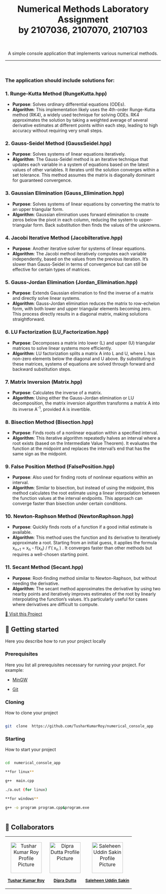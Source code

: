 
  

<h1  align="center"  style="font-weight: bold;">Numerical Methods Laboratory Assignment <br /> by 2107036, 2107070, 2107103
</h1>
  
<br/>
<p  align="center" color="gray">
A simple console application that implements various numerical methods.
</p>
<hr />
<br />

### **The application should include solutions for:**

### 1\. ****Runge-Kutta Method (RungeKutta.hpp)****

- **Purpose**: Solves ordinary differential equations (ODEs).
- **Algorithm**: This implementation likely uses the 4th-order Runge-Kutta method (RK4), a widely used technique for solving ODEs. RK4 approximates the solution by taking a weighted average of several derivative estimates at different points within each step, leading to high accuracy without requiring very small steps.

### 2\. ****Gauss-Seidel Method (GaussSeidel.hpp)****

- **Purpose**: Solves systems of linear equations iteratively.
- **Algorithm**: The Gauss-Seidel method is an iterative technique that updates each variable in a system of equations based on the latest values of other variables. It iterates until the solution converges within a set tolerance. This method assumes the matrix is diagonally dominant for guaranteed convergence.

### 3\. ****Gaussian Elimination (Gauss_Elimination.hpp)****

- **Purpose**: Solves systems of linear equations by converting the matrix to an upper triangular form.
- **Algorithm**: Gaussian elimination uses forward elimination to create zeros below the pivot in each column, reducing the system to upper-triangular form. Back substitution then finds the values of the unknowns.

### 4\. ****Jacobi Iterative Method (JacobiIterative.hpp)****

- **Purpose**: Another iterative solver for systems of linear equations.
- **Algorithm**: The Jacobi method iteratively computes each variable independently, based on the values from the previous iteration. It’s slower than Gauss-Seidel in terms of convergence but can still be effective for certain types of matrices.

### 5\. ****Gauss-Jordan Elimination (Jordan_Elimination.hpp)****

- **Purpose**: Extends Gaussian elimination to find the inverse of a matrix and directly solve linear systems.
- **Algorithm**: Gauss-Jordan elimination reduces the matrix to row-echelon form, with both lower and upper triangular elements becoming zero. This process directly results in a diagonal matrix, making solutions straightforward.

### 6\. ****LU Factorization (LU_Factorization.hpp)****

- **Purpose**: Decomposes a matrix into lower (L) and upper (U) triangular matrices to solve linear systems more efficiently.
- **Algorithm**: LU factorization splits a matrix A into L and U, where L has non-zero elements below the diagonal and U above. By substituting in these matrices, systems of equations are solved through forward and backward substitution steps.

### 7\. ****Matrix Inversion (Matrix.hpp)****

- **Purpose**: Calculates the inverse of a matrix.
- **Algorithm**: Using either the Gauss-Jordan elimination or LU decomposition, the matrix inversion algorithm transforms a matrix A into its inverse A<sup>\-1</sup>, provided A is invertible.

### 8\. ****Bisection Method (Bisection.hpp)****

- **Purpose**: Finds roots of a nonlinear equation within a specified interval.
- **Algorithm**: This iterative algorithm repeatedly halves an interval where a root exists (based on the Intermediate Value Theorem). It evaluates the function at the midpoint and replaces the interval’s end that has the same sign as the midpoint.

### 9\. ****False Position Method (FalsePosition.hpp)****

- **Purpose**: Also used for finding roots of nonlinear equations within an interval.
- **Algorithm**: Similar to bisection, but instead of using the midpoint, this method calculates the root estimate using a linear interpolation between the function values at the interval endpoints. This approach can converge faster than bisection under certain conditions.

### 10\. ****Newton-Raphson Method (NewtonRaphson.hpp)****

- **Purpose**: Quickly finds roots of a function if a good initial estimate is available.
- **Algorithm**: This method uses the function and its derivative to iteratively approximate a root. Starting from an initial guess, it applies the formula x<sub>n+1</sub> \= x<sub>n</sub> \- f(x<sub>n</sub>) / f’( x<sub>n</sub> ) . It converges faster than other methods but requires a well-chosen starting point.

### 11\. ****Secant Method (Secant.hpp)****

- **Purpose**: Root-finding method similar to Newton-Raphson, but without needing the derivative.
- **Algorithm**: The secant method approximates the derivative by using two nearby points and iteratively improves estimates of the root by linearly interpolating the function’s values. It’s particularly useful for cases where derivatives are difficult to compute.


  

<p  align="center">

<a  href="https://github.com/TusharKumarRoy/numerical_console_app">📱 Visit this Project</a>

</p>

  

<h2  id="started">🚀 Getting started</h2>

  

Here you describe how to run your project locally

  

<h3>Prerequisites</h3>

  

Here you list all prerequisites necessary for running your project. For example:

  

- [MinGW](#)

- [Git](#)

  

<h3>Cloning</h3>

  

How to clone your project

  

```bash

git  clone  https://github.com/TusharKumarRoy/numerical_console_app

```

  

<h3>Starting</h3>

  

How to start your project

  

```bash

cd  numerical_console_app

**for linux**

g++  main.cpp

./a.out (for linux)

**for windows**

g++ -o program program.cpp&program.exe



```

  

<h2  id="colab">🤝 Collaborators</h2>

<div align="center">
<table>

<tr>

  

<td  align="center">

<a  href="https://github.com/TusharKumarRoy">

<img  src="https://scontent.fdac146-1.fna.fbcdn.net/v/t39.30808-6/448219813_1818584351969182_7348253047826562328_n.jpg?_nc_cat=110&ccb=1-7&_nc_sid=6ee11a&_nc_eui2=AeHsptKtZzpdpxt_il6eHl1QbAdXJ_MG-PdsB1cn8wb4976Rcym4FAzo5NhlRn1BgnmH_begcUQZyJGWPg36fj9g&_nc_ohc=MrjW4HHnZjoQ7kNvgGT-XgX&_nc_zt=23&_nc_ht=scontent.fdac146-1.fna&_nc_gid=AGM_znjiDZMApolGOWl-Qnl&oh=00_AYChnexOhXtiO8kXcJL3CUxrD3He4KEKfnz0NgE5S8t3pg&oe=6722AE03"  width="100px;"  alt="Tushar Kumar Roy Profile Picture"/><br>

<sub>

<b>Tushar Kumar Roy</b>

</sub>

</a>

</td>

  

<td  align="center">

<a  href="https://github.com/dipraru">

<img  src="https://i.ibb.co.com/pdDV4hQ/dipraru.jpg"  width="100px;"  alt="Dipra Dutta Profile Picture"/><br>

<sub>

<b>Dipra Dutta</b>

</sub>

</a>

</td>

  

<td  align="center">

<a  href="https://github.com/sakincse21">

<img  src="https://scontent.fdac146-1.fna.fbcdn.net/v/t39.30808-6/321338619_1296116357841641_26836973882773170_n.jpg?_nc_cat=110&ccb=1-7&_nc_sid=a5f93a&_nc_eui2=AeHOzwBWKf7O-PsdAq8tYPq8Lt28B9EEfucu3bwH0QR-52VtW6N0m0enFJIx3AO6GJkV8ygA0u61IOrRmEZTsXd4&_nc_ohc=zCv9dx4D0_UQ7kNvgEs_Hry&_nc_zt=23&_nc_ht=scontent.fdac146-1.fna&_nc_gid=AaGOGsZgw__69JzCIaUdr4w&oh=00_AYB2RVHPoXsU3c-bU5TcFX_rVU8X1FcB803KiyEgcGtiEQ&oe=6722A8E8"  width="100px;"  alt="Saleheen Uddin Sakin Profile Picture"/><br>

<sub>

<b>Saleheen Uddin Sakin</b>

</sub>

</a>

</td>

  

</tr>

</table>
</div>